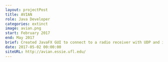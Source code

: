 ```yaml
---
layout: projectPost
title: AVIAN
role: Java Developer
categories: extinct
image: avian.png
start: February 2017
end: May 2017
brief: Created JavaFX GUI to connect to a radio receiver with UDP and interact with 10 traffic light controller & autonomous car rigs.
date: 2017-05-02 00:00:00
siteURL: http://avian.essie.ufl.edu/
---
```

